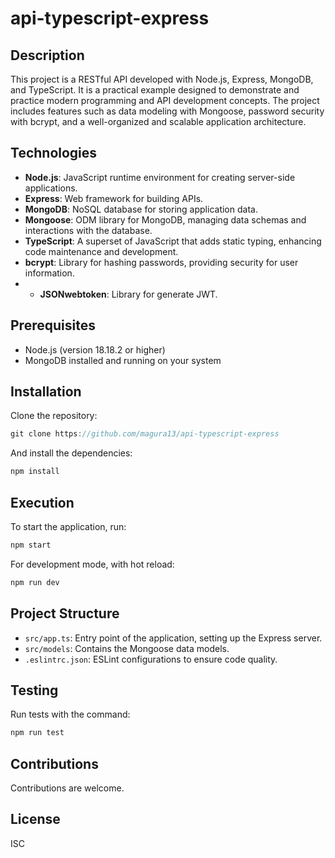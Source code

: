 # api-typescript-express

## Description
This project is a RESTful API developed with Node.js, Express, MongoDB, and TypeScript. It is a practical example designed to demonstrate and practice modern programming and API development concepts. The project includes features such as data modeling with Mongoose, password security with bcrypt, and a well-organized and scalable application architecture.

## Technologies
- **Node.js**: JavaScript runtime environment for creating server-side applications.
- **Express**: Web framework for building APIs.
- **MongoDB**: NoSQL database for storing application data.
- **Mongoose**: ODM library for MongoDB, managing data schemas and interactions with the database.
- **TypeScript**: A superset of JavaScript that adds static typing, enhancing code maintenance and development.
- **bcrypt**: Library for hashing passwords, providing security for user information.
- - **JSONwebtoken**: Library for generate JWT.

## Prerequisites
- Node.js (version 18.18.2 or higher)
- MongoDB installed and running on your system

## Installation
Clone the repository:
```javascript
git clone https://github.com/magura13/api-typescript-express
```

And install the dependencies:
```javascript
npm install
```

## Execution
To start the application, run:
```javascript
npm start
```

For development mode, with hot reload:
```javascript
npm run dev
```

## Project Structure
- `src/app.ts`: Entry point of the application, setting up the Express server.
- `src/models`: Contains the Mongoose data models.
- `.eslintrc.json`: ESLint configurations to ensure code quality.

## Testing
Run tests with the command: 
```javascript
npm run test
```

## Contributions
Contributions are welcome.

## License
ISC
